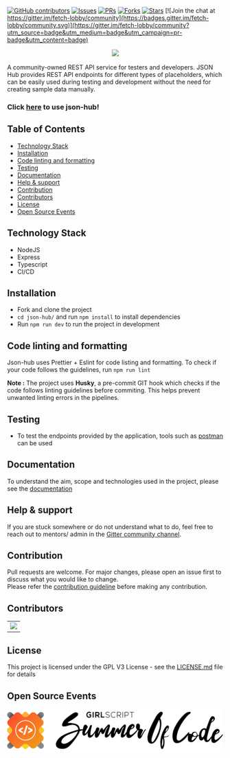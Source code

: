 <p>

[![GitHub contributors](https://img.shields.io/github/contributors/adityabisoi/json-hub)](https://github.com/adityabisoi/json-hub/graphs/contributors/)
[![Issues](https://img.shields.io/github/issues/adityabisoi/json-hub)](https://github.com/adityabisoi/json-hub/issues)
[![PRs](https://img.shields.io/github/issues-pr/adityabisoi/json-hub)](https://github.com/adityabisoi/json-hub/pulls)
[![Forks](https://img.shields.io/github/forks/adityabisoi/json-hub)](https://github.com/adityabisoi/json-hub)
[![Stars](https://img.shields.io/github/stars/adityabisoi/json-hub)](https://github.com/adityabisoi/json-hub)
[![Join the chat at https://gitter.im/fetch-lobby/community](https://badges.gitter.im/fetch-lobby/community.svg)](https://gitter.im/fetch-lobby/community?utm_source=badge&utm_medium=badge&utm_campaign=pr-badge&utm_content=badge)

</p>
<p align="center" width="100%">
    <img width="290" src="logo.jpg"> 
</p>
<p>
A community-owned REST API service for testers and developers. JSON Hub provides REST API endpoints for different types of placeholders, which can be easily used during testing and development without the need for creating sample data manually.
</p>

### Click [here](https://json-hub.herokuapp.com/) to use json-hub!

## Table of Contents

- [Technology Stack](#technology-stack)
- [Installation](#installation)
- [Code linting and formatting](#code-linting-and-formatting)
- [Testing](#testing)
- [Documentation](#documentation)
- [Help & support](#help--support)
- [Contribution](#contribution)
- [Contributors](#contributors)
- [License](#license)
- [Open Source Events](#open-source-events)

## Technology Stack
<ul>
<li>NodeJS</li>
<li>Express</li>
<li>Typescript</li>
<li>CI/CD</li>
</ul>

## Installation
  -   Fork and clone the project
  -   `cd json-hub/` and run `npm install` to install dependencies
  -   Run `npm run dev` to run the project in development

## Code linting and formatting
Json-hub uses Prettier + Eslint for code listing and formatting. To check if your code follows the guidelines, run `npm run lint`

**Note :** The project uses **Husky**, a pre-commit GIT hook which checks if the code follows linting guidelines before commiting. This helps prevent unwanted linting errors in the pipelines.
  
## Testing 
-   To test the endpoints provided by the application, tools such as [postman](https://www.postman.com/) can be used

## Documentation
To understand the aim, scope and technologies used in the project, please see the [documentation](https://bit.ly/36PmwEc)

## Help & support 
If you are stuck somewhere or do not understand what to do, feel free to reach out to mentors/ admin in the [Gitter community channel](https://gitter.im/fetch-lobby/community).

## Contribution
Pull requests are welcome. For major changes, please open an issue first to discuss what you would like to change.
<br/>
Please refer the <a href="https://github.com/adityabisoi/json-hub/blob/main/CONTRIBUTING.md">contribution guideline</a> before making any contribution.

## Contributors 
<table>
	<tr>
		<td>
			<a href="https://github.com/adityabisoi/json-hub/graphs/contributors">
  <img src="https://contrib.rocks/image?repo=adityabisoi/json-hub" />
</a>
		</td>
	</tr>
</table>

## License 
This project is licensed under the GPL V3 License - see the [LICENSE.md](LICENSE.md) file for details
	
##  Open Source Events 
 <img  src="https://raw.githubusercontent.com/GirlScriptSummerOfCode/MentorshipProgram/master/GSsoc%20Type%20Logo%20Black.png" href="https://gssoc.girlscript.tech/" alt="DS-ALGO-SOLUTIONS">
